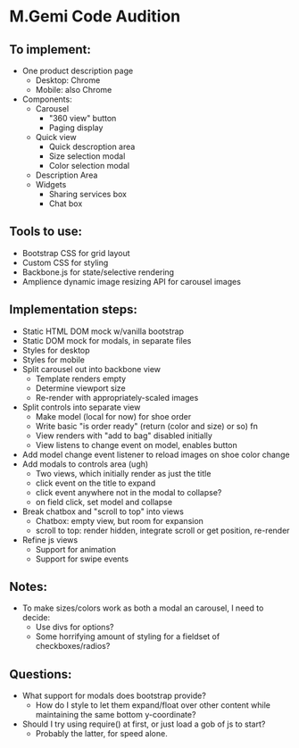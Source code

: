 # M.Gemi Code Audition

## To implement:
- One product description page
    - Desktop: Chrome
    - Mobile: also Chrome
- Components:
    - Carousel
        - "360 view" button
        - Paging display
    - Quick view
        - Quick descroption area
        - Size selection modal
        - Color selection modal
    - Description Area
    - Widgets
        - Sharing services box
        - Chat box

## Tools to use:
- Bootstrap CSS for grid layout
- Custom CSS for styling
- Backbone.js for state/selective rendering
- Amplience dynamic image resizing API for carousel images

## Implementation steps:
- Static HTML DOM mock w/vanilla bootstrap
- Static DOM mock for modals, in separate files
- Styles for desktop
- Styles for mobile
- Split carousel out into backbone view
    - Template renders empty
    - Determine viewport size
    - Re-render with appropriately-scaled images
- Split controls into separate view
    - Make model (local for now) for shoe order
    - Write basic "is order ready" (return (color and size) or so) fn
    - View renders with "add to bag" disabled initially
    - View listens to change event on model, enables button
- Add model change event listener to reload images on shoe color change
- Add modals to controls area (ugh)
    - Two views, which initially render as just the title
    - click event on the title to expand
    - click event anywhere not in the modal to collapse?
    - on field click, set model and collapse
- Break chatbox and "scroll to top" into views
    - Chatbox: empty view, but room for expansion
    - scroll to top: render hidden, integrate scroll or get position, re-render
- Refine js views
    - Support for animation
    - Support for swipe events

## Notes:
- To make sizes/colors work as both a modal an carousel, I need to decide:
    - Use divs for options?
    - Some horrifying amount of styling for a fieldset of checkboxes/radios?

## Questions:
- What support for modals does bootstrap provide?
    - How do I style to let them expand/float over other content while maintaining the same bottom y-coordinate?
- Should I try using require() at first, or just load a gob of js to start?
    - Probably the latter, for speed alone.
